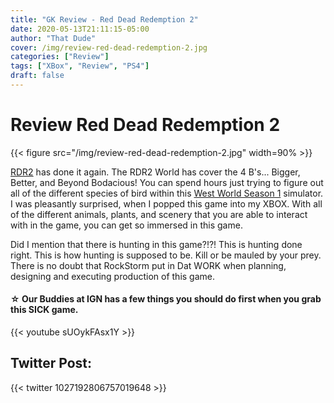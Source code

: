 ```yaml
---
title: "GK Review - Red Dead Redemption 2"
date: 2020-05-13T21:11:15-05:00
author: "That Dude"
cover: /img/review-red-dead-redemption-2.jpg
categories: ["Review"]
tags: ["XBox", "Review", "PS4"]
draft: false
---
```

# Review Red Dead Redemption 2



<!--more-->
{{< figure src="/img/review-red-dead-redemption-2.jpg" width=90% >}}


[RDR2][1] has done it again. The RDR2 World has cover the 4 B's... Bigger, Better, and Beyond Bodacious! You can spend hours just trying to figure out all of the different species of bird within this [West World Season 1][2] simulator. I was pleasantly surprised, when I popped this game into my XBOX. With all of the different animals, plants, and scenery that you are able to interact with in the game, you can get so immersed in this game. 

Did I mention that there is hunting in this game?!?! This is hunting done right. This is how hunting is supposed to be. Kill or be mauled by your prey.  There is no doubt that RockStorm put in Dat WORK when planning, designing and executing production of this game.

#### ☆ Our Buddies at IGN has a few things you should do first when you grab this SICK game.
{{< youtube sUOykFAsx1Y >}}

## Twitter Post:
{{< twitter 1027192806757019648 >}}


[1]:https://www.rockstargames.com/reddeadredemption2/
[2]:https://en.wikipedia.org/wiki/Westworld_(TV_series)
